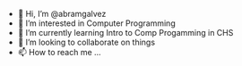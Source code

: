- 👋 Hi, I’m @abramgalvez
- 👀 I’m interested in Computer Programming
- 🌱 I’m currently learning Intro to Comp Progamming in CHS
- 💞️ I’m looking to collaborate on things
- 📫 How to reach me ...

<!---
abramgalvez/abramgalvez is a ✨ special ✨ repository because its `README.md` (this file) appears on your GitHub profile.
You can click the Preview link to take a look at your changes.
--->

